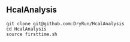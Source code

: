 ## HcalAnalysis
```
git clone git@github.com:DryRun/HcalAnalysis
cd HcalAnalysis
source firsttime.sh
```